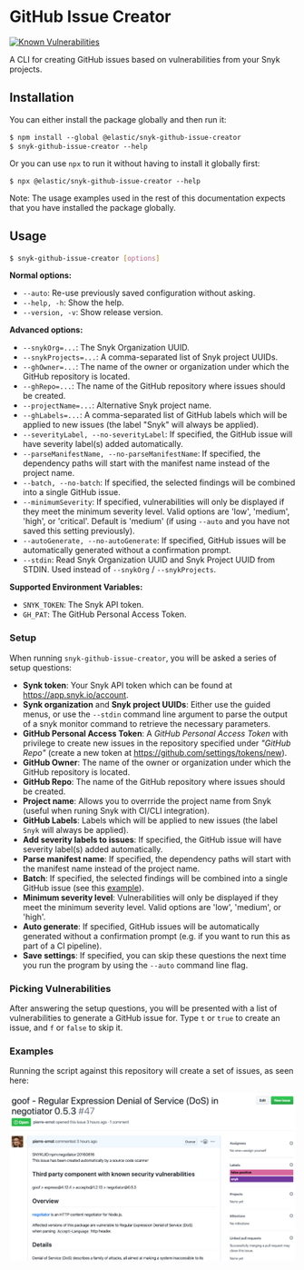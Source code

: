 # GitHub Issue Creator

[![Known Vulnerabilities](https://snyk.io/test/github/elastic/snyk-github-issue-creator/badge.svg?targetFile=package.json)](https://snyk.io/test/github/elastic/snyk-github-issue-creator?targetFile=package.json)

A CLI for creating GitHub issues based on vulnerabilities from your Snyk
projects.

## Installation

You can either install the package globally and then run it:

```
$ npm install --global @elastic/snyk-github-issue-creator
$ snyk-github-issue-creator --help
```

Or you can use `npx` to run it without having to install it globally
first:

```
$ npx @elastic/snyk-github-issue-creator --help
```

Note: The usage examples used in the rest of this documentation expects
that you have installed the package globally.

## Usage

```bash
$ snyk-github-issue-creator [options]
```

**Normal options:**

-   `--auto`: Re-use previously saved configuration without asking.
-   `--help, -h`: Show the help.
-   `--version, -v`: Show release version.

**Advanced options:**

-   `--snykOrg=...`: The Snyk Organization UUID.
-   `--snykProjects=...`: A comma-separated list of Snyk project UUIDs.
-   `--ghOwner=...`: The name of the owner or organization under which
    the GitHub repository is located.
-   `--ghRepo=...`: The name of the GitHub repository where issues
    should be created.
-   `--projectName=...`: Alternative Snyk project name.
-   `--ghLabels=...`: A comma-separated list of GitHub labels which will
    be applied to new issues (the label "Snyk" will always be applied).
-   `--severityLabel, --no-severityLabel`: If specified, the GitHub
    issue will have severity label(s) added automatically.
-   `--parseManifestName, --no-parseManifestName`: If specified, the
    dependency paths will start with the manifest name instead of the
    project name.
-   `--batch, --no-batch`: If specified, the selected findings will be
    combined into a single GitHub issue.
-   `--minimumSeverity`: If specified, vulnerabilities will only be
    displayed if they meet the minimum severity level. Valid options are
    'low', 'medium', 'high', or 'critical'. Default is 'medium' (if using
    `--auto` and you have not saved this setting previously).
-   `--autoGenerate, --no-autoGenerate`: If specified, GitHub issues
    will be automatically generated without a confirmation prompt.
-   `--stdin`: Read Snyk Organization UUID and Snyk Project UUID from
    STDIN. Used instead of `--snykOrg` / `--snykProjects`.

**Supported Environment Variables:**

-   `SNYK_TOKEN`: The Snyk API token.
-   `GH_PAT`: The GitHub Personal Access Token.

### Setup

When running `snyk-github-issue-creator`, you will be asked a series of
setup questions:

-   **Synk token**: Your Snyk API token which can be found at
    https://app.snyk.io/account.
-   **Synk organization** and **Snyk project UUIDs**: Either use the
    guided menus, or use the `--stdin` command line argument to parse
    the output of a snyk monitor command to retrieve the necessary
    parameters.
-   **GitHub Personal Access Token**: A _GitHub Personal Access Token_
    with privilege to create new issues in the repository specified
    under _"GitHub Repo"_ (create a new token at
    https://github.com/settings/tokens/new).
-   **GitHub Owner**: The name of the owner or organization under which
    the GitHub repository is located.
-   **GitHub Repo**: The name of the GitHub repository where issues
    should be created.
-   **Project name**: Allows you to overrride the project name from Snyk
    (useful when runing Snyk with CI/CLI integration).
-   **GitHub Labels**: Labels which will be applied to new issues (the
    label `Snyk` will always be applied).
-   **Add severity labels to issues**: If specified, the GitHub issue
    will have severity label(s) added automatically.
-   **Parse manifest name**: If specified, the dependency paths will
    start with the manifest name instead of the project name.
-   **Batch**: If specified, the selected findings will be combined into
    a single GitHub issue (see this
    [example](screenshot-issue-batch.png)).
-   **Minimum severity level**: Vulnerabilities will only be displayed if
    they meet the minimum severity level. Valid options are 'low',
    'medium', or 'high'.
-   **Auto generate**: If specified, GitHub issues will be automatically
    generated without a confirmation prompt (e.g. if you want to run
    this as part of a CI pipeline).
-   **Save settings**: If specified, you can skip these questions the
    next time you run the program by using the `--auto` command line
    flag.

### Picking Vulnerabilities

After answering the setup questions, you will be presented with a list of
vulnerabilities to generate a GitHub issue for. Type `t` or `true` to
create an issue, and `f` or `false` to skip it.

### Examples

Running the script against this repository will create a set of issues,
as seen here:

![screen shot of a created issue](screenshot-issue-dogfooding.png)
